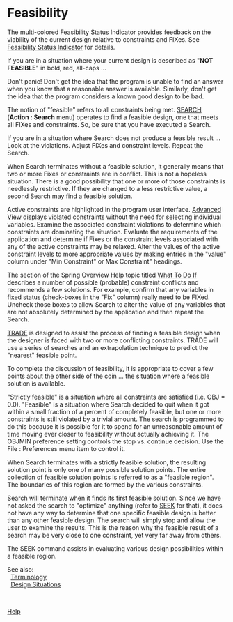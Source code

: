 # Feasibility

The multi-colored Feasibility Status Indicator provides 
feedback on the viability of the current design relative to constraints and FIXes. 
See [Feasibility Status Indicator](feasibilityIndicator.html) for details. 
 
 If you are in a situation where your current design is described as "<b>NOT FEASIBLE</b>" 
 in bold, red, all-caps ... 
 
 Don't panic! 
 Don't get the idea that the program is unable to find an 
 answer when you know that a reasonable answer is available. 
 Similarly, don't get the idea that the program considers a known good design to be bad. 
 
 The notion of "feasible" refers to all constraints being met. 
 [SEARCH](search.html) (<b>Action&nbsp;:&nbsp;Search</b> menu) operates to find a feasible design, 
 one that meets all FIXes and constraints. 
 So, be sure that you have executed a Search. 
 
 If you are in a situation where Search does not produce a feasible result ... 
 Look at the violations. 
 Adjust FIXes and constraint levels. 
 Repeat the Search. 

 When Search terminates without a feasible solution, it generally means that 
 two or more Fixes or constraints are in conflict. 
 This is not a hopeless situation. 
 There is a good possibility that one or more of those constraints is 
 needlessly restrictive.  If they are changed to a less restrictive value, a 
 second Search may find a feasible solution. 

 Active constraints are highlighted in the program user interface. 
 [Advanced View](/docs/Help/menus.html#ViewAdvanced) displays violated constraints 
 without the need for selecting individual variables. 
 Examine the associated constraint violations to determine 
 which constraints are dominating the situation. 
 Evaluate the requirements of the application and determine if Fixes or the constraint 
 levels associated with any of the active constraints may be relaxed. 
 Alter the values of the active constraint levels to more appropriate values by making 
 entries in the "value" column under "Min Constraint" or Max Constraint" headings. 
 
 The section of the Spring Overview Help topic titled 
 [What To Do If](/docs/Help/SpringDesign/spring_oview.html#wtdi) describes a 
 number of possible  (probable) constraint conflicts and recommends a few solutions. 
 For example, confirm that any variables in fixed status 
 (check-boxes in the "Fix" column) 
 really need to be FIXed. 
 Uncheck those boxes to allow Search to alter the value of any variables 
 that are not absolutely determined by the application and then repeat the Search. 

 [TRADE](trade.html) is designed to assist the process of finding a feasible 
 design when the designer is faced with two or more conflicting constraints. 
 TRADE will use a series of searches and an extrapolation technique to predict 
 the "nearest" feasible point. 

 To complete the discussion of feasibility, it is appropriate to cover a few 
 points about the other side of the coin ...  the situation where a feasible 
 solution is available. 

 "Strictly feasible" is a situation where all constraints are satisfied (i.e.  OBJ = 0.0). 
 "Feasible" is a situation where Search decided to quit when 
 it got within a small fraction of a percent of completely feasible, 
 but one or more constraints is still violated by a trivial  amount. 
 The search is programmed to do this because it is possible 
 for it to spend for an unreasonable amount of time moving ever closer 
 to feasibility  without actually achieving it. 
 The OBJMIN preference setting controls the stop  vs. continue decision. 
 Use the File : Preferences menu item to control it. 

 When Search terminates with a strictly feasible solution, 
 the resulting solution point is only one of many possible solution points. 
 The entire collection of feasible solution points is referred to as a "feasible region". 
 The boundaries of this region are formed by the various  constraints.

 Search will terminate when it finds its first feasible solution. 
 Since  we have not asked the search to "optimize" anything (refer to [SEEK](seek.html) 
 for that), it does not have any way to determine that one specific feasible 
 design is better than any other feasible design. 
 The search will simply stop and allow the user to examine the results. 
 This is the reason why the  feasible result of a search may be very close to one constraint, 
 yet very  far away from others. 

 The SEEK command assists in evaluating various 
 design possibilities within a feasible region. 

See also:   
 &nbsp; [Terminology](terminology.html)   
 &nbsp; [Design Situations](designSituations.html)   

&nbsp; 

 [Help](/docs/Help/index.html) 
 